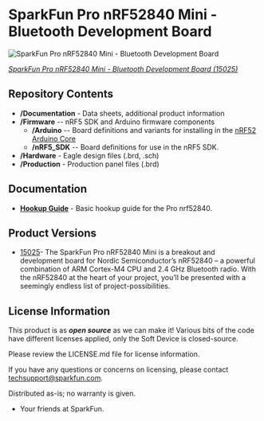 SparkFun Pro nRF52840 Mini - Bluetooth Development Board
========================================

![SparkFun Pro nRF52840 Mini - Bluetooth Development Board](https://cdn.sparkfun.com/assets/parts/1/3/3/5/1/15025-SparkFun_Pro_nRF52840_Mini_-_Bluetooth_Development_Board-01.jpg)

[*SparkFun Pro nRF52840 Mini - Bluetooth Development Board (15025)*](https://www.sparkfun.com/products/15025)

<Basic description of the part.>

Repository Contents
-------------------

* **/Documentation** - Data sheets, additional product information
* **/Firmware** -- nRF5 SDK and Arduino firmware components
  * **/Arduino** -- Board definitions and variants for installing in the [nRF52 Arduino Core](https://github.com/adafruit/Adafruit_nRF52_Arduino)
  * **/nRF5_SDK** -- Board definitions for use in the nRF5 SDK.
* **/Hardware** - Eagle design files (.brd, .sch)
* **/Production** - Production panel files (.brd)

Documentation
--------------
* **[Hookup Guide](https://learn.sparkfun.com/tutorials/sparkfun-pro-nrf52840-mini-hookup-guide)** - Basic hookup guide for the Pro nrf52840.

Product Versions
----------------
* [15025](https://www.sparkfun.com/products/15025)- The SparkFun Pro nRF52840 Mini is a breakout and development board for Nordic Semiconductor’s nRF52840 – a powerful combination of ARM Cortex-M4 CPU and 2.4 GHz Bluetooth radio. With the nRF52840 at the heart of your project, you’ll be presented with a seemingly endless list of project-possibilities.

License Information
-------------------

This product is as _**open source**_ as we can make it! Various bits of the code have different licenses applied, only the Soft Device is closed-source. 

Please review the LICENSE.md file for license information. 

If you have any questions or concerns on licensing, please contact techsupport@sparkfun.com.

Distributed as-is; no warranty is given.

- Your friends at SparkFun.

_<COLLABORATION CREDIT>_
